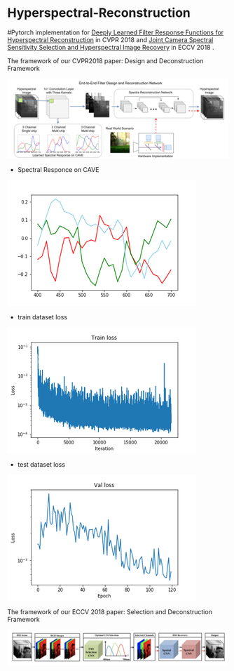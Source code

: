 # Hyperspectral-Reconstruction
#Pytorch implementation for [Deeply Learned Filter Response Functions for Hyperspectral Reconstruction](http://openaccess.thecvf.com/content_cvpr_2018/papers/Nie_Deeply_Learned_Filter_CVPR_2018_paper.pdf) in CVPR 2018 and [Joint Camera Spectral Sensitivity Selection and
Hyperspectral Image Recovery](http://openaccess.thecvf.com/content_ECCV_2018/papers/Ying_Fu_Joint_Camera_Spectral_ECCV_2018_paper.pdf) in ECCV 2018 .

The framework of our CVPR2018 paper: Design and Deconstruction Framework 

![](https://github.com/hubeihubei/Hyperspectral-Reconstruction/blob/master/image/1.png)

 -  Spectral Responce on CAVE
 
![](https://github.com/hubeihubei/Hyperspectral-Reconstruction/blob/master/image/3.png)

 -  train dataset loss 
 
![](https://github.com/hubeihubei/Hyperspectral-Reconstruction/blob/master/trainloss_epoch120.png)

 -  test dataset loss
 
![](https://github.com/hubeihubei/Hyperspectral-Reconstruction/blob/master/valloss_epoch120.png)


The framework of our ECCV 2018 paper: Selection and Deconstruction Framework

![](https://github.com/hubeihubei/Hyperspectral-Reconstruction/blob/master/image/2.png)

